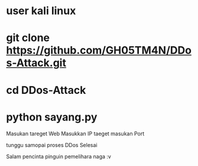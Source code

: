 # user kali linux 
# git clone https://github.com/GH05TM4N/DDos-Attack.git
# cd DDos-Attack
# python sayang.py

Masukan tareget Web
Masukkan IP taeget
masukan Port 

tunggu samopai proses DDos Selesai

Salam pencinta pinguin pemelihara naga :v
